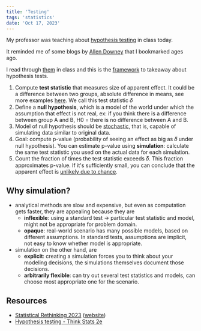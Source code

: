 ```yaml
---
title: 'Testing'
tags: 'statistics'
date: 'Oct 17, 2023'
---
```


My professor was teaching about [hypothesis testing](https://www.wikiwand.com/en/Statistical_hypothesis_testing) in class today.

It reminded me of some blogs by [Allen Downey](https://allendowney.blogspot.com/) that I bookmarked ages ago.

I read through [them](https://allendowney.blogspot.com/2011/05/there-is-only-one-test.html) in class and this is the [framework](https://allendowney.blogspot.com/2016/06/there-is-still-only-one-test.html) to takeaway about hypothesis tests.

1. Compute **test statistic** that measures size of apparent effect. It could be a difference between two groups, absolute difference in means, see more examples [here](https://allendowney.blogspot.com/2011/06/more-hypotheses-less-trivia.html). We call this test statistic 𝛿
2. Define a **null hypothesis**, which is a model of the world under which the assumption that effect is not real, ex: if you think there is a difference between group A and B, H0 = there is no difference between A and B.
3. Model of null hypothesis should be [stochastic](https://www.wikiwand.com/en/Stochastic), that is, capable of simulating data similar to original data.
4. Goal: compute p-value (probability of seeing an effect as big as 𝛿 under null hypothesis). You can estimate p-value using **simulation**: calculate the same test statistic you used on the actual data for each simulation.
5. Count the fraction of times the test statistic exceeds 𝛿. This fraction approximates p-value. If it's sufficiently small, you can conclude that the apparent effect is [unlikely due to chance](https://allendowney.blogspot.com/2015/05/hypothesis-testing-is-only-mostly.html).

## Why simulation?

- analytical methods are slow and expensive, but even as computation gets faster, they are appealing because they are
  - **inflexible**: using a standard test -> particular test statistic and model, might not be appropriate for problem domain.
  - **opaque**: real-world scenario has many possible models, based on different assumptions. In standard tests, assumptions are implicit, not easy to know whether model is appropriate.
- simulation on the other hand, are
  - **explicit**: creating a simulation forces you to think about your modeling decisions, the simulations themselves document those decisions.
  - **arbitrarily flexible**: can try out several test statistics and models, can choose most appropriate one for the scenario.

## Resources

- [Statistical Rethinking 2023](https://www.youtube.com/playlist?list=PLDcUM9US4XdPz-KxHM4XHt7uUVGWWVSus) ([website](https://xcelab.net/rm/statistical-rethinking/))
- [Hypothesis testing - Think Stats 2e](https://greenteapress.com/thinkstats2/html/thinkstats2010.html)
